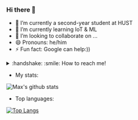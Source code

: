 ### Hi there 👋

- 🔭 I’m currently a second-year student at HUST
- 🌱 I’m currently learning IoT & ML
- 👯 I’m looking to collaborate on ...
- 😄 Pronouns: he/him
- ⚡ Fun fact: Google can help:))
 

<details>
  <summary>:handshake: :smile: How to reach me!
  </summary>
<br />
 - [maxph22112000@gmail.com](mailto:maxph22112000@gmail.com) 
 - [Facebook](https://www.facebook.com/profile.php?id=100010363235671)
 - [My CV](none.pdf)
 
</details>

- My stats:

![Max's github stats](https://github-readme-stats.vercel.app/api?username=manhph2211&hide=contribs,issues&show_icons=true)

- Top languages:

[![Top Langs](https://github-readme-stats.vercel.app/api/top-langs/?username=manhph2211)](https://github.com/anuraghazra/github-readme-stats)



